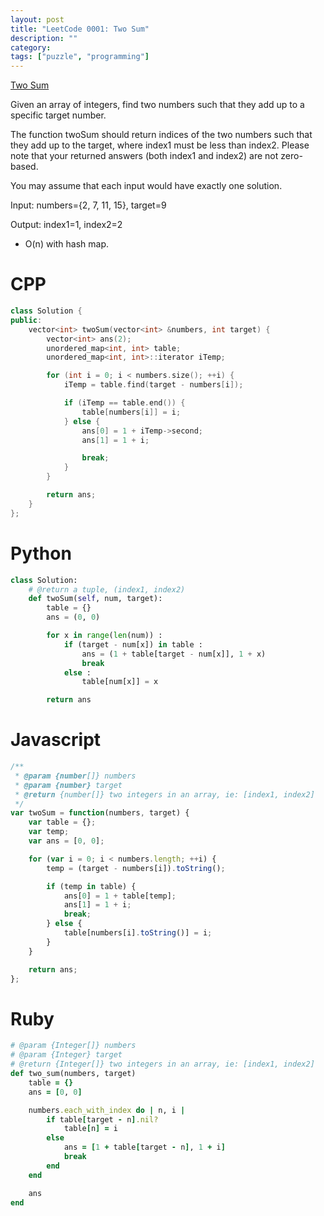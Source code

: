 ```yaml
---
layout: post
title: "LeetCode 0001: Two Sum"
description: ""
category:
tags: ["puzzle", "programming"]
---
```


[Two Sum](https://leetcode.com/problems/two-sum/)

Given an array of integers, find two numbers such that they add up to a specific target number.

The function twoSum should return indices of the two numbers such that they add up to the target, where index1 must be less than index2. Please note that your returned answers (both index1 and index2) are not zero-based.

You may assume that each input would have exactly one solution.

Input: numbers={2, 7, 11, 15}, target=9

Output: index1=1, index2=2

* O(n) with hash map.


# CPP

~~~ cpp
class Solution {
public:
    vector<int> twoSum(vector<int> &numbers, int target) {
        vector<int> ans(2);
        unordered_map<int, int> table;
        unordered_map<int, int>::iterator iTemp;

        for (int i = 0; i < numbers.size(); ++i) {
            iTemp = table.find(target - numbers[i]);

            if (iTemp == table.end()) {
                table[numbers[i]] = i;
            } else {
                ans[0] = 1 + iTemp->second;
                ans[1] = 1 + i;

                break;
            }
        }

        return ans;
    }
};
~~~


# Python
~~~ python
class Solution:
    # @return a tuple, (index1, index2)
    def twoSum(self, num, target):
        table = {}
        ans = (0, 0)

        for x in range(len(num)) :
            if (target - num[x]) in table :
                ans = (1 + table[target - num[x]], 1 + x)
                break
            else :
                table[num[x]] = x

        return ans
~~~

# Javascript
~~~ javascript
/**
 * @param {number[]} numbers
 * @param {number} target
 * @return {number[]} two integers in an array, ie: [index1, index2]
 */
var twoSum = function(numbers, target) {
    var table = {};
    var temp;
    var ans = [0, 0];

    for (var i = 0; i < numbers.length; ++i) {
        temp = (target - numbers[i]).toString();

        if (temp in table) {
            ans[0] = 1 + table[temp];
            ans[1] = 1 + i;
            break;
        } else {
            table[numbers[i].toString()] = i;
        }
    }

    return ans;
};
~~~


# Ruby
~~~ ruby
# @param {Integer[]} numbers
# @param {Integer} target
# @return {Integer[]} two integers in an array, ie: [index1, index2]
def two_sum(numbers, target)
    table = {}
    ans = [0, 0]

    numbers.each_with_index do | n, i |
        if table[target - n].nil?
            table[n] = i
        else
            ans = [1 + table[target - n], 1 + i]
            break
        end
    end

    ans
end
~~~
